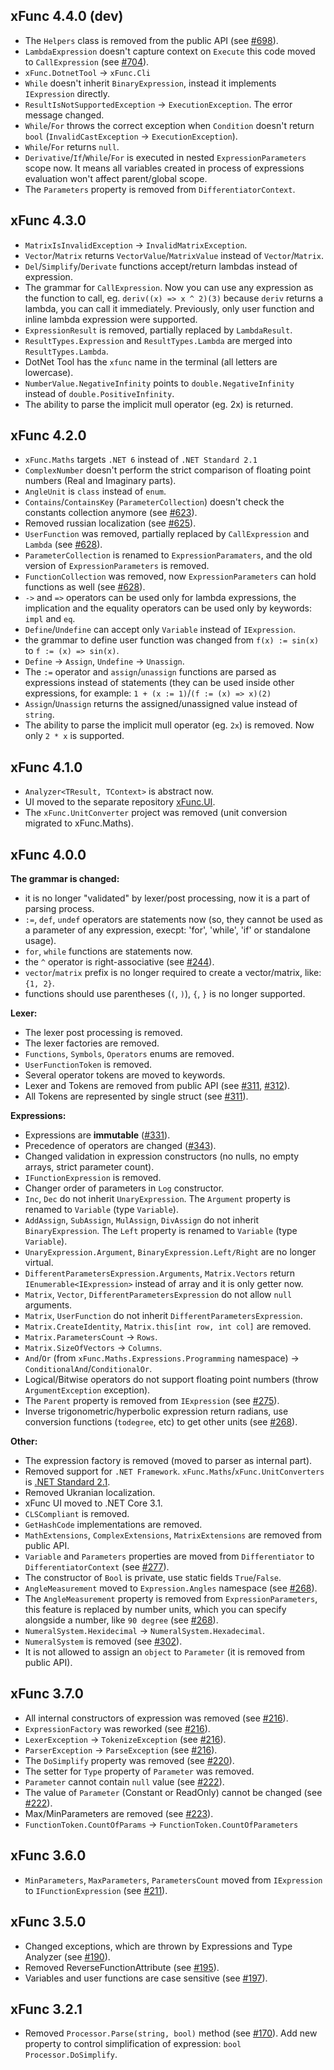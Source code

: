 ## xFunc 4.4.0 (dev)

* The `Helpers` class is removed from the public API (see [#698](https://github.com/sys27/xFunc/pull/698)).
* `LambdaExpression` doesn't capture context on `Execute` this code moved to `CallExpression` (see [#704](https://github.com/sys27/xFunc/issues/704)).
* `xFunc.DotnetTool` -> `xFunc.Cli`
* `While` doesn't inherit `BinaryExpression`, instead it implements `IExpression` directly.
* `ResultIsNotSupportedException` -> `ExecutionException`. The error message changed.
* `While`/`For` throws the correct exception when `Condition` doesn't return `bool` (`InvalidCastException` -> `ExecutionException`).
* `While`/`For` returns `null`.
* `Derivative`/`If`/`While`/`For` is executed in nested `ExpressionParameters` scope now. It means all variables created in process of expressions evaluation won't affect parent/global scope.
* The `Parameters` property is removed from `DifferentiatorContext`.

## xFunc 4.3.0

* `MatrixIsInvalidException` -> `InvalidMatrixException`.
* `Vector`/`Matrix` returns `VectorValue`/`MatrixValue` instead of `Vector`/`Matrix`.
* `Del`/`Simplify`/`Derivate` functions accept/return lambdas instead of expression.
* The grammar for `CallExpression`. Now you can use any expression as the function to call, eg. `deriv((x) => x ^ 2)(3)` because `deriv` returns a lambda, you can call it immediately. Previously, only user function and inline lambda expression were supported.
* `ExpressionResult` is removed, partially replaced by `LambdaResult`.
* `ResultTypes.Expression` and `ResultTypes.Lambda` are merged into `ResultTypes.Lambda`.
* DotNet Tool has the `xfunc` name in the terminal (all letters are lowercase).
* `NumberValue.NegativeInfinity` points to `double.NegativeInfinity` instead of `double.PositiveInfinity`.
* The ability to parse the implicit mull operator (eg. 2x) is returned. 

## xFunc 4.2.0

* `xFunc.Maths` targets `.NET 6` instead of `.NET Standard 2.1`
* `ComplexNumber` doesn't perform the strict comparison of floating point numbers (Real and Imaginary parts).
* `AngleUnit` is `class` instead of `enum`.
* `Contains`/`ContainsKey` (`ParameterCollection`) doesn't check the constants collection anymore (see [#623](https://github.com/sys27/xFunc/issues/623)).
* Removed russian localization (see [#625](https://github.com/sys27/xFunc/issues/625)).
* `UserFunction` was removed, partially replaced by `CallExpression` and `Lambda` (see [#628](https://github.com/sys27/xFunc/issues/628)).
* `ParameterCollection` is renamed to `ExpressionParamaters`, and the old version of `ExpressionParameters` is removed.
* `FunctionCollection` was removed, now `ExpressionParameters` can hold functions as well (see [#628](https://github.com/sys27/xFunc/issues/628)).
* `->` and `=>` operators can be used only for lambda expressions, the implication and the equality operators can be used only by keywords: `impl` and `eq`.
* `Define`/`Undefine` can accept only `Variable` instead of `IExpression`.
* the grammar to define user function was changed from `f(x) := sin(x)` to `f := (x) => sin(x)`.
* `Define` -> `Assign`, `Undefine` -> `Unassign`.
* The `:=` operator and `assign`/`unassign` functions are parsed as expressions instead of statements (they can be used inside other expressions, for example: `1 + (x := 1)`/`(f := (x) => x)(2)`
* `Assign`/`Unassign` returns the assigned/unassigned value instead of `string`.
* The ability to parse the implicit mull operator (eg. `2x`) is removed. Now only `2 * x` is supported.

## xFunc 4.1.0

* `Analyzer<TResult, TContext>` is abstract now.
* UI moved to the separate repository [xFunc.UI](https://github.com/sys27/xFunc.UI).
* The `xFunc.UnitConverter` project was removed (unit conversion migrated to xFunc.Maths).

## xFunc 4.0.0

**The grammar is changed:**
* it is no longer "validated" by lexer/post processing, now it is a part of parsing process.
* `:=`, `def`, `undef` operators are statements now (so, they cannot be used as a parameter of any expression, execpt: 'for', 'while', 'if' or standalone usage).
* `for`, `while` functions are statements now.
* the `^` operator is right-associative (see [#244](https://github.com/sys27/xFunc/issues/244)).
* `vector`/`matrix` prefix is no longer required to create a vector/matrix, like: `{1, 2}`.
* functions should use parentheses (`(`, `)`), `{`, `}` is no longer supported.

**Lexer:**
* The lexer post processing is removed.
* The lexer factories are removed.
* `Functions`, `Symbols`, `Operators` enums are removed.
* `UserFunctionToken` is removed.
* Several operator tokens are moved to keywords.
* Lexer and Tokens are removed from public API (see [#311](https://github.com/sys27/xFunc/issues/311), [#312](https://github.com/sys27/xFunc/issues/312)).
* All Tokens are represented by single struct (see [#311](https://github.com/sys27/xFunc/issues/311)).

**Expressions:**
* Expressions are **immutable** ([#331](https://github.com/sys27/xFunc/issues/331)). 
* Precedence of operators are changed ([#343](https://github.com/sys27/xFunc/issues/343)).
* Changed validation in expression constructors (no nulls, no empty arrays, strict parameter count).
* `IFunctionExpression` is removed.
* Changer order of parameters in `Log` constructor.
* `Inc`, `Dec` do not inherit `UnaryExpression`. The `Argument` property is renamed to `Variable` (type `Variable`).
* `AddAssign`, `SubAssign`, `MulAssign`, `DivAssign` do not inherit `BinaryExpression`. The `Left` property is renamed to `Variable` (type `Variable`).
* `UnaryExpression.Argument`, `BinaryExpression.Left/Right` are no longer virtual.
* `DifferentParametersExpression.Arguments`, `Matrix.Vectors` return `IEnumerable<IExpression>` instead of array and it is only getter now.
* `Matrix`, `Vector`, `DifferentParametersExpression` do not allow `null` arguments.
* `Matrix`, `UserFunction` do not inherit `DifferentParametersExpression`.
* `Matrix.CreateIdentity`, `Matrix.this[int row, int col]` are removed.
* `Matrix.ParametersCount` -> `Rows`.
* `Matrix.SizeOfVectors` -> `Columns`.
* `And`/`Or` (from `xFunc.Maths.Expressions.Programming` namespace) -> `ConditionalAnd`/`ConditionalOr`.
* Logical/Bitwise operators do not support floating point numbers (throw `ArgumentException` exception).
* The `Parent` property is removed from `IExpression` (see [#275](https://github.com/sys27/xFunc/issues/275)).
* Inverse trigonometric/hyperbolic expression return radians, use conversion functions (`todegree`, etc) to get other units (see [#268](https://github.com/sys27/xFunc/issues/268)).

**Other:**
* The expression factory is removed (moved to parser as internal part).
* Removed support for `.NET Framework`. `xFunc.Maths`/`xFunc.UnitConverters` is [.NET Standard 2.1](https://docs.microsoft.com/en-us/dotnet/standard/net-standard).
* Removed Ukranian localization.
* xFunc UI moved to .NET Core 3.1.
* `CLSCompliant` is removed.
* `GetHashCode` implementations are removed.
* `MathExtensions`, `ComplexExtensions`, `MatrixExtensions` are removed from public API.
* `Variable` and `Parameters` properties are moved from `Differentiator` to `DifferentiatorContext` (see [#277](https://github.com/sys27/xFunc/pull/277)).
* The constructor of `Bool` is private, use static fields `True`/`False`.
* `AngleMeasurement` moved to `Expression.Angles` namespace (see [#268](https://github.com/sys27/xFunc/issues/268)).
* The `AngleMeasurement` property is removed from `ExpressionParameters`, this feature is replaced by number units, which you can specify alongside a number, like `90 degree` (see [#268](https://github.com/sys27/xFunc/issues/268)).
* `NumeralSystem.Hexidecimal` -> `NumeralSystem.Hexadecimal`.
* `NumeralSystem` is removed (see [#302](https://github.com/sys27/xFunc/issues/302)).
* It is not allowed to assign an `object` to `Parameter` (it is removed from public API).

## xFunc 3.7.0

* All internal constructors of expression was removed (see [#216](https://github.com/sys27/xFunc/issues/216)).
* `ExpressionFactory` was reworked (see [#216](https://github.com/sys27/xFunc/issues/216)).
* `LexerException` -> `TokenizeException` (see [#216](https://github.com/sys27/xFunc/issues/216)).
* `ParserException` -> `ParseException` (see [#216](https://github.com/sys27/xFunc/issues/216)).
* The `DoSimplify` property was removed (see [#220](https://github.com/sys27/xFunc/issues/220)).
* The setter for `Type` property of `Parameter` was removed.
* `Parameter` cannot contain `null` value (see [#222](https://github.com/sys27/xFunc/issues/222)).
* The value of `Parameter` (Constant or ReadOnly) cannot be changed (see [#222](https://github.com/sys27/xFunc/issues/222)).
* Max/MinParameters are removed (see [#223](https://github.com/sys27/xFunc/issues/223)).
* `FunctionToken.CountOfParams` -> `FunctionToken.CountOfParameters`

## xFunc 3.6.0

* `MinParameters`, `MaxParameters`, `ParametersCount` moved from `IExpression` to `IFunctionExpression` (see [#211](https://github.com/sys27/xFunc/issues/211)).

## xFunc 3.5.0

* Changed exceptions, which are thrown by Expressions and Type Analyzer (see [#190](https://github.com/sys27/xFunc/issues/170)).
* Removed ReverseFunctionAttribute (see [#195](https://github.com/sys27/xFunc/issues/195)).
* Variables and user functions are case sensitive (see [#197](https://github.com/sys27/xFunc/issues/197)).

## xFunc 3.2.1

* Removed `Processor.Parse(string, bool)` method (see [#170](https://github.com/sys27/xFunc/issues/170)). Add new property to control simplification of expression: `bool Processor.DoSimplify`.
